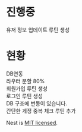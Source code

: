 # 진행중
  
유저 정보 업데이트 루틴 생성   


# 현황

DB연동  
라우터 분할 80%  
회원가입 루틴 생성  
로그인 루틴 생성  
DB 구조에 변동이 있습니다.  
간단한 게정 중복 체크 루틴 추가  

Nest is [MIT licensed](LICENSE).
